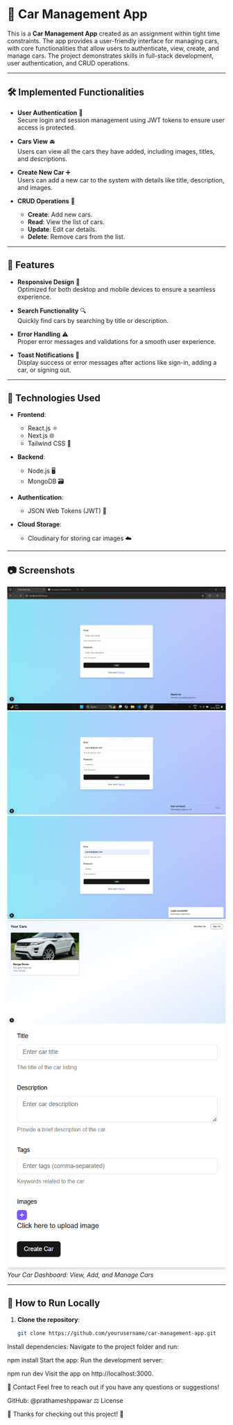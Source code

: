 # 🚗 Car Management App

This is a **Car Management App** created as an assignment within tight time constraints. The app provides a user-friendly interface for managing cars, with core functionalities that allow users to authenticate, view, create, and manage cars. The project demonstrates skills in full-stack development, user authentication, and CRUD operations.

---

## 🛠️ Implemented Functionalities

- **User Authentication** 🔐  
  Secure login and session management using JWT tokens to ensure user access is protected.

- **Cars View** 🚘  
  Users can view all the cars they have added, including images, titles, and descriptions.

- **Create New Car** ➕  
  Users can add a new car to the system with details like title, description, and images.

- **CRUD Operations** 🔄  
  - **Create**: Add new cars.
  - **Read**: View the list of cars.
  - **Update**: Edit car details.
  - **Delete**: Remove cars from the list.

---

## 🚀 Features

- **Responsive Design** 📱  
  Optimized for both desktop and mobile devices to ensure a seamless experience.

- **Search Functionality** 🔍  
  Quickly find cars by searching by title or description.

- **Error Handling** ⚠️  
  Proper error messages and validations for a smooth user experience.

- **Toast Notifications** 🎉  
  Display success or error messages after actions like sign-in, adding a car, or signing out.

---

## 🔧 Technologies Used

- **Frontend**:  
  - React.js ⚛️  
  - Next.js 🌐  
  - Tailwind CSS 🎨

- **Backend**:  
  - Node.js 🖥️  
  - MongoDB  🗃️

- **Authentication**:  
  - JSON Web Tokens (JWT) 🔑

- **Cloud Storage**:  
  - Cloudinary for storing car images ☁️

---

## 📷 Screenshots
![alt text](image-1.png)
![alt text](image-2.png)
![alt text](image-3.png)
![alt text](image.png) 
![alt text](image-4.png) 
_Your Car Dashboard: View, Add, and Manage Cars_

---

## 🏁 How to Run Locally

1. **Clone the repository**:
   ```bash
   git clone https://github.com/yourusername/car-management-app.git

Install dependencies: Navigate to the project folder and run:

npm install
Start the app: Run the development server:

npm run dev
Visit the app on http://localhost:3000.


📧 Contact
Feel free to reach out if you have any questions or suggestions!

GitHub: @prathameshppawar
⚖️ License

🌟 Thanks for checking out this project! 🌟